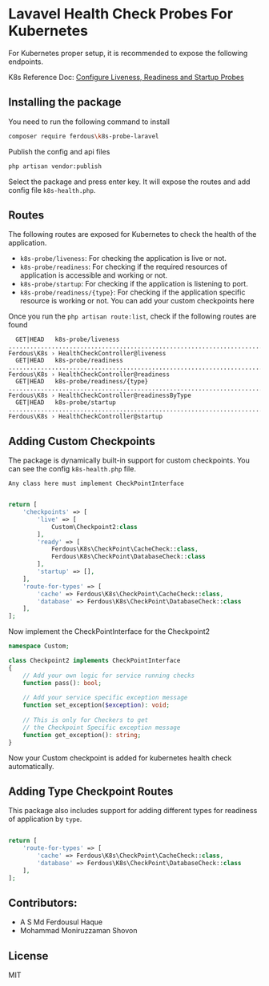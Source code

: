 # Lavavel Health Check Probes For Kubernetes
For Kubernetes proper setup, it is recommended to expose the following endpoints.

K8s Reference Doc: [Configure Liveness, Readiness and Startup Probes](https://kubernetes.io/docs/tasks/configure-pod-container/configure-liveness-readiness-startup-probes/)

## Installing the package
You need to run the following command to install

```bash
composer require ferdous\k8s-probe-laravel
```

Publish the config and api files

```bash
php artisan vendor:publish
```
Select the package and press enter key. It will expose the routes and add config file `k8s-health.php`.

## Routes
The following routes are exposed for Kubernetes to check the health of the application.

- `k8s-probe/liveness`: For checking the application is live or not.
- `k8s-probe/readiness`: For checking if the required resources of application is accessible and working or not.
- `k8s-probe/startup`: For checking if the application is listening to port.
- `k8s-probe/readiness/{type}`: For checking if the application specific resource is working or not. You can add your custom checkpoints here

Once you run the `php artisan route:list`, check if the following routes are found

```text
  GET|HEAD   k8s-probe/liveness ............................................................................................................. Ferdous\K8s › HealthCheckController@liveness
  GET|HEAD   k8s-probe/readiness ........................................................................................................... Ferdous\K8s › HealthCheckController@readiness
  GET|HEAD   k8s-probe/readiness/{type} .............................................................................................. Ferdous\K8s › HealthCheckController@readinessByType
  GET|HEAD   k8s-probe/startup ............................................................................................................... Ferdous\K8s › HealthCheckController@startup
```

## Adding Custom Checkpoints
The package is dynamically built-in support for custom checkpoints. You can see the config `k8s-health.php` file.

`Any class here must implement CheckPointInterface`

```php

return [
    'checkpoints' => [
        'live' => [
            Custom\Checkpoint2:class
        ],
        'ready' => [
            Ferdous\K8s\CheckPoint\CacheCheck::class,
            Ferdous\K8s\CheckPoint\DatabaseCheck::class
        ],
        'startup' => [],
    ],
    'route-for-types' => [
        'cache' => Ferdous\K8s\CheckPoint\CacheCheck::class,
        'database' => Ferdous\K8s\CheckPoint\DatabaseCheck::class
    ],
];
```

Now implement the CheckPointInterface for the Checkpoint2

```php
namespace Custom;

class Checkpoint2 implements CheckPointInterface
{
    // Add your own logic for service running checks
    function pass(): bool;
    
    // Add your service specific exception message
    function set_exception($exception): void;
    
    // This is only for Checkers to get
    // the Checkpoint Specific exception message
    function get_exception(): string;
}
```
Now your Custom checkpoint is added for kubernetes health check automatically.

## Adding Type Checkpoint Routes
This package also includes support for adding different types for readiness of application by `type`.

```php

return [
    'route-for-types' => [
        'cache' => Ferdous\K8s\CheckPoint\CacheCheck::class,
        'database' => Ferdous\K8s\CheckPoint\DatabaseCheck::class
    ],
];
```

## Contributors:
- A S Md Ferdousul Haque
- Mohammad Moniruzzaman Shovon

## License
MIT
